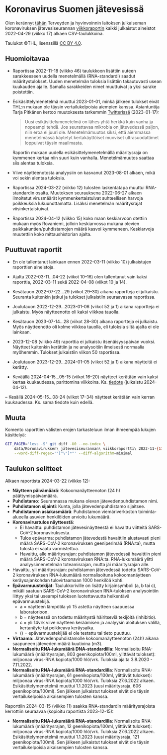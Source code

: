 # Koronavirus Suomen jätevesissä

Olen kerännyt [tähän](./data/) Terveyden ja hyvinvoinnin laitoksen julkaiseman koronaviruksen jätevesiseurannan [viikkoraportin](https://www.thl.fi/episeuranta/jatevesi/jatevesiseuranta_viikkoraportti.html) kaikki julkaistut aineistot 2022-04-29 (viikko 17) alkaen CSV-taulukkoina.

Taulukot ©THL, lisenssillä [CC BY 4.0](https://creativecommons.org/licenses/by/4.0/).


## Huomioitavaa

- Raportissa 2022-11-18 (viikko 46) taulukkoon lisättiin uuteen sarakkeeseen uudella menetelmällä (RNA-standardi) saadut määritystulokset. Uuden menetelmän tuloksia lisättiin takautuvasti usean kuukauden ajalle. Samalla sarakkeiden nimet muuttuivat ja yksi sarake poistettiin.

- Esikäsittelymenetelmä muuttui 2023-01-01, minkä jälkeen tulokset eivät THL:n mukaan ole täysin vertailukelpoisia aiempien kanssa. Asiantuntija Tarja Pitkänen kertoo muutoksesta tarkemmin [Twitterissä](https://nitter.net/TarjaPitkanen/status/1615355863530700801#m) (2023-01-17):

    > Uusi esikäsittelymenetelmä on lähes yhtä herkkä kuin vanha ja nopeampi tehdä. Jos seurattavaa mikrobia on jätevedessä paljon, niin eroa ei juuri ole. Menetelmämuutos siksi, että aiemmassa menetelmässä käytetyt kertakäyttöiset muoviset ultrasuodattimet loppuivat täysin maailmasta.

    Raportin mukaan uudella esikäsittelymenetelmällä määritysraja on kymmenen kertaa niin suuri kuin vanhalla. Menetelmämuutos saattaa siis alentaa tuloksia.

- Viive näytteenotosta analyysiin on kasvanut 2023-08-01 alkaen, mikä voi sekin alentaa tuloksia.

- Raportissa 2024-03-22 (viikko 12) tulosten laskentatapa muuttui RNA-standardin osalta. Muutoksen seurauksena 2022-06-27 alkaen ilmoitetut virusmäärät kymmenkertaistuivat suhteellisen harvoja poikkeuksia lukuunottamatta. Lisäksi menetelmän määritysrajat viisinkertaistuivat.

- Raportissa 2024-04-12 (viikko 15) koko maan keskiarvoon otettiin mukaan myös Rovaniemi, jolloin keskiarvossa mukana olevien paikkakuntien/puhdistamojen määrä kasvoi kymmeneen. Keskiarvoja muutettiin koko mittaushistorian ajalta.


## Puuttuvat raportit

- En ole tallentanut lainkaan ennen 2022-03-11 (viikko 10) julkaistujen raporttien aineistoja.

- Ajalta 2022-03-11...04-22 (viikot 10–16) olen tallentanut vain kaksi raporttia, 2022-03-11 sekä 2022-04-08 (viikot 10 ja 14).

- Kesätauon 2022-07-22...29  (viikot 29–30) aikana raportteja ei julkaistu. Seuranta kuitenkin jatkui ja tulokset julkaistiin seuraavassa raportissa.

- Joulutauon 2022-12-29...2023-01-06 (viikot 52 ja 1) aikana raportteja ei julkaistu. Myös näytteenotto oli kaksi viikkoa tauolla.

- Kesätauon 2023-07-14...28 (viikot 28–30) aikana raportteja ei julkaistu. Myös näytteenotto oli kolme viikkoa tauolla, eli tuloksia siltä ajalta ei ole lainkaan.

- 2023-12-08 (viikko 49) raporttia ei julkaistu itsenäisyyspäivän vuoksi. Näytteet kuitenkin kerättiin ja ne analysoitiin ilmeisesti normaalia myöhemmin. Tulokset julkaistiin viikon 50 raportissa.

- Joulutauon 2023-12-29...2024-01-05 (viikot 52 ja 1) aikana näytteitä ei kerätty.

- Keväällä 2024-04-15...05-15 (viikot 16–20) näytteet kerätään vain kaksi kertaa kuukaudessa, parittomina viikkoina. Ks. [tiedote](https://thl.fi/-/hengitystievirusten-jatevesiseurantaa-harvennetaan-kesaajaksi) (julkaistu 2024-04-12).

– Kesällä 2024-05-15...08-24 (viikot 17–34) näytteet kerätään vain kerran kuukaudessa. Ks. sama tiedote kuin edellä.


## Muuta

Komento raporttien välisten erojen tarkasteluun ilman ihmeempää lukujen käsittelyä:
```sh
GIT_PAGER='less -S' git diff -U0 --no-index \
    data/Koronaviruksen\ jätevesiseurannan\ viikkoraportti\ 2022-11-{11,18}.csv \
    --word-diff-regex='"[^\"]*"' --diff-algorithm=minimal
```


## Taulukon selitteet

Alkaen raportista 2024-03-22 (viikko 12):

-   **Näytteen päivämäärä**: Kokoomanäytteenoton (24 h) päättymispäivämäärä.
-   **Puhdistamo**: Seurannassa mukana olevan jätevedenpuhdistamon nimi.
-   **Puhdistamon sijainti**: Kunta, jolla jätevedenpuhdistamo sijaitsee.
-   **Puhdistamon asiakasmäärä**: Puhdistamon viemäriverkoston toiminta-alueella asuvien henkilöiden arvioitu lukumäärä.
-   **Koronavirustulos näytteestä**:
    -   Ei havaittu: puhdistamon jätevesinäytteestä ei havaittu viitteitä SARS-CoV-2 koronaviruksesta.
    -   Tulos epävarma: puhdistamon jätevedestä havaittiin alustavasti pieni määrä SARS-CoV-2 koronaviruksen geeniperimää (RNA:ta), mutta tulosta ei saatu varmistettua.
    -   Havaittu, alle määritysrajan: puhdistamon jätevedessä havaittiin pieni määrä SARS-CoV-2 koronaviruksen RNA:ta. RNA-lukumäärä ylitti analyysimenetelmän toteamisrajan, mutta jäi määritysrajan alle.
-   Havaittu, yli määritysrajan: puhdistamon jätevedessä todettu SARS-CoV-2 koronaviruksen RNA-lukumäärä normalisoituna kokoomanäytteen keräysajankohdan tulovirtaamaan 1000 henkilöä kohti.
-   **Epävarmuustekijät**: Taulukkoriville on lisätty kirjainsymboli (a, b tai c), mikäli saatuun SARS-CoV-2 koronaviruksen RNA-tuloksen analysointiin liittyy yksi tai useampi tuloksen luotettavuutta heikentävä epävarmuustekijä.
    -   a = näytteen lämpötila yli 15 astetta näytteen saapuessa laboratorioon.
    -   b = näytteessä on todettu määritystä häiritseviä tekijöitä (inhibitio).
    -   c = yli 14vrk viive näytteen keräämisen ja analyysin aloituksen välillä, kertanäyte tai poikkeava keräysaika.
    -   () = epävarmuustekijää ei ole testattu tai tieto puuttuu.
-   **Virtaama**: Jätevedenpuhdistamolle kokoomanäytteenoton (24h) aikana saapuneen jäteveden määrä kuutioina (m3).
-   **Normalisoitu RNA-lukumäärä DNA-standardilla**: Normalisoitu RNA-lukumäärä (määritysrajan, 803 geenikopiota/100ml, ylittävät tulokset): miljoonaa virus-RNA kopiota/1000 hlö/vrk. Tuloksia ajalta 3.8.2020 - 7.11.2022.
-   **Normalisoitu RNA-lukumäärä RNA-standardilla**: Normalisoitu RNA-lukumäärä (määritysrajan, 61 geenikopiota/100ml, ylittävät tulokset): miljoonaa virus-RNA kopiota/1000 hlö/vrk. Tuloksia 27.6.2022 alkaen. Esikäsittelymenetelmä muuttui 1.1.2023 (uusi määritysraja, 606 geenikopiota/100ml). Sen jälkeen julkaistut tulokset eivät ole täysin vertailukelpoisia aikaisempien tulosten kanssa.

Raporttiin 2024-03-15 (viikko 11) saakka RNA-standardin määritysrajoista kerrottiin seuraavaa (kopioitu raportista 2023-12-15):

-   **Normalisoitu RNA-lukumäärä RNA-standardilla**: Normalisoitu RNA-lukumäärä (määritysrajan, 12 geenikopiota/100ml, ylittävät tulokset): miljoonaa virus-RNA kopiota/1000 hlö/vrk. Tuloksia 27.6.2022 alkaen. Esikäsittelymenetelmä muuttui 1.1.2023 (uusi määritysraja, 121 geenikopiota/100ml). Sen jälkeen julkaistut tulokset eivät ole täysin vertailukelpoisia aikaisempien tulosten kanssa.
